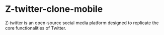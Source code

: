 # Z-twitter-clone-mobile
Z-twitter is an open-source social media platform designed to replicate the core functionalities of Twitter.
